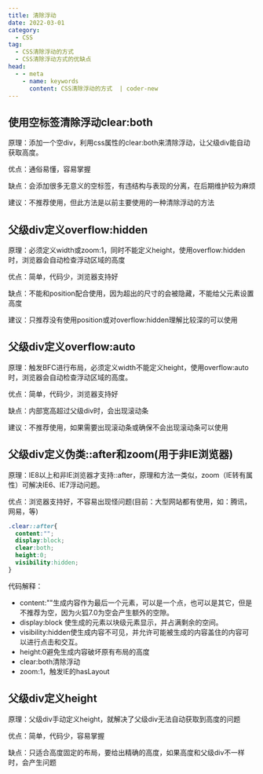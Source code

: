```yaml
---
title: 清除浮动
date: 2022-03-01
category:
  - CSS
tag:
  - CSS清除浮动的方式
  - CSS清除浮动方式的优缺点
head:
  - - meta
    - name: keywords
      content: CSS清除浮动的方式  | coder-new
---
```


## 使用空标签清除浮动clear:both

原理：添加一个空div，利用css属性的clear:both来清除浮动，让父级div能自动获取高度。

优点：通俗易懂，容易掌握

缺点：会添加很多无意义的空标签，有违结构与表现的分离，在后期维护较为麻烦

建议：不推荐使用，但此方法是以前主要使用的一种清除浮动的方法

## 父级div定义overflow:hidden
原理：必须定义width或zoom:1，同时不能定义height，使用overflow:hidden时，浏览器会自动检查浮动区域的高度

优点：简单，代码少，浏览器支持好

缺点：不能和position配合使用，因为超出的尺寸的会被隐藏，不能给父元素设置高度

建议：只推荐没有使用position或对overflow:hidden理解比较深的可以使用

## 父级div定义overflow:auto
原理：触发BFC进行布局，必须定义width不能定义height，使用overflow:auto时，浏览器会自动检查浮动区域的高度。

优点：简单，代码少，浏览器支持好

缺点：内部宽高超过父级div时，会出现滚动条

建议：不推荐使用，如果需要出现滚动条或确保不会出现滚动条可以使用

## 父级div定义伪类::after和zoom(用于非IE浏览器)
原理：IE8以上和非IE浏览器才支持::after，原理和方法一类似，zoom（IE转有属性）可解决IE6、IE7浮动问题。

优点：浏览器支持好，不容易出现怪问题(目前：大型网站都有使用，如：腾讯，网易，等)

```css
.clear::after{
  content:"";
  display:block;
  clear:both;
  height:0;
  visibility:hidden;
}
```
代码解释：

- content:&quot;&quot;生成内容作为最后一个元素，可以是一个点，也可以是其它，但是不推荐为空，因为火狐7.0为空会产生额外的空隙。
- display:block 使生成的元素以块级元素显示，并占满剩余的空间。
- visibility:hidden使生成内容不可见，并允许可能被生成的内容盖住的内容可以进行点击和交互。
- height:0避免生成内容破坏原有布局的高度
- clear:both清除浮动
- zoom:1，触发IE的hasLayout

## 父级div定义height
原理：父级div手动定义height，就解决了父级div无法自动获取到高度的问题

优点：简单，代码少，容易掌握

缺点：只适合高度固定的布局，要给出精确的高度，如果高度和父级div不一样时，会产生问题


